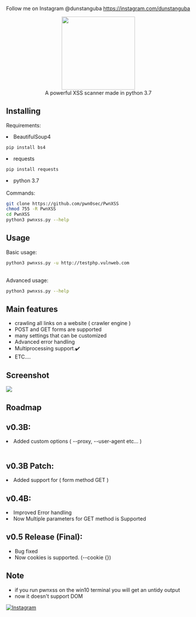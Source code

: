 Follow me on Instagram @dunstanguba https://instagram.com/dunstanguba
<p align="center">   
 <img src="images/logo.png" height="200"><br/>
A powerful XSS scanner made in python 3.7<br/>


## Installing 

Requirements: <br/>

<li> BeautifulSoup4 </li>

```bash
pip install bs4
```
<li> requests </li> 

```bash
pip install requests
```
<li> python 3.7 </li>
<br/>
Commands:

```bash
git clone https://github.com/pwn0sec/PwnXSS
chmod 755 -R PwnXSS
cd PwnXSS
python3 pwnxss.py --help 
```
## Usage
Basic usage:

```bash
python3 pwnxss.py -u http://testphp.vulnweb.com
```
<br/>
Advanced usage:

```bash
python3 pwnxss.py --help
```

## Main features

* crawling all links on a website ( crawler engine )
* POST and GET forms are supported
* many settings that can be customized
* Advanced error handling
* Multiprocessing support.✔️
* ETC....


## Screenshot

<img src="images/screenshot.png">

## Roadmap

v0.3B:
------
<li> Added custom options ( --proxy, --user-agent etc... )</li>
<br/>

v0.3B Patch:
------
<li>Added support for ( form method GET ) </li>

v0.4B:
------
<li>Improved Error handling</li>
<li>Now Multiple parameters for GET method is Supported</li>

v0.5 Release (Final):
------
* Bug fixed
* Now cookies is supported. (--cookie {}) 
## Note
* if you run pwnxss on the win10 terminal you will get an untidy output
* now it doesn't support DOM

 [![Instagram](https://img.shields.io/badge/IG-%40dunstan.guba-red?style=for-the-badge&logo=instagram)](https://www.instagram.com/dunstanguba)
